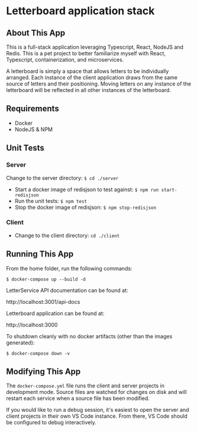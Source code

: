 # Letterboard application stack

## About This App

This is a full-stack application leveraging Typescript, React, NodeJS and Redis.  This is a pet project to better familiarize myself with React, Typescript, containerization, and microservices.

A letterboard is simply a space that allows letters to be individually arranged.  Each instance of the client application draws from the same source of letters and their positioning.  Moving letters on any instance of the letterboard will be reflected in all other instances of the letterboard.

## Requirements

 - Docker
 - NodeJS & NPM

## Unit Tests

### Server

Change to the server directory: `$ cd ./server`
- Start a docker image of redisjson to test against: `$ npm run start-redisjson`
- Run the unit tests: `$ npm test`
- Stop the docker image of redisjson: `$ npm stop-redisjson`

### Client

- Change to the client directory: `cd ./client`

## Running This App

From the home folder, run the following commands:

`$ docker-compose up --build -d`

LetterService API documentation can be found at:

http://localhost:3001/api-docs

Letterboard application can be found at:

http://localhost:3000

To shutdown cleanly with no docker artifacts (other than the images generated):

`$ docker-compose down -v`

## Modifying This App

The `docker-compose.yml` file runs the client and server projects in development mode.  Source files are watched for changes on disk and will restart each service when a source file has been modified.

If you would like to run a debug session, it's easiest to open the server and client projects in their own VS Code instance.  From there, VS Code should be configured to debug interactively.